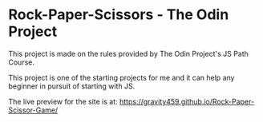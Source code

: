 # Rock-Paper-Scissors - The Odin Project

This project is made on the rules provided by The Odin Project's JS Path Course.

This project is one of the starting projects for me and it can help any beginner in pursuit of starting with JS.

The live preview for the site is at: https://gravity459.github.io/Rock-Paper-Scissor-Game/